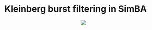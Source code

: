 # Kleinberg burst filtering in SimBA

<p align="center">
<img src="https://github.com/sgoldenlab/simba/blob/master/images/Kleinberg_1.png" />
</p>
